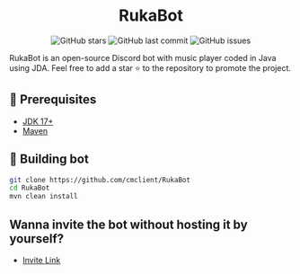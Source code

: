 <h1 align="center">RukaBot</h1>

<p align="center">
  <img alt="GitHub stars" src="https://img.shields.io/github/stars/cmclient/RukaBot?style=flat-square">
  <img alt="GitHub last commit" src="https://img.shields.io/github/last-commit/cmclient/RukaBot?style=flat-square">
  <img alt="GitHub issues" src="https://img.shields.io/github/issues/cmclient/RukaBot?style=flat-square">
</p>

RukaBot is an open-source Discord bot with music player coded in Java using JDA. Feel free to add a star ⭐ to the repository to promote the project.

## 🚧 Prerequisites
- [JDK 17+](https://adoptium.net/?variant=openjdk17&jvmVariant=hotspot)
- [Maven](https://maven.apache.org/download.cgi)

## 📝 Building bot
```sh
git clone https://github.com/cmclient/RukaBot
cd RukaBot
mvn clean install
```

## Wanna invite the bot without hosting it by yourself?
- [Invite Link](https://discord.com/oauth2/authorize?client_id=900457114781241375&scope=bot&permissions=8)
